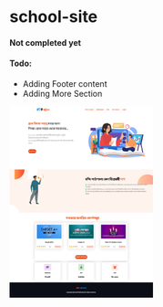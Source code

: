 # school-site
#### Not completed yet
#### Todo:
- Adding Footer content
- Adding More Section

<img src="https://raw.githubusercontent.com/0xh7ml/school-site/main/demo.png" width="50%">

